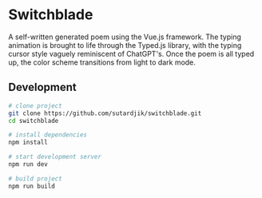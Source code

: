 # Switchblade

A self-written generated poem using the Vue.js framework. The typing animation is brought to life through the Typed.js library, with the typing cursor style vaguely reminiscent of ChatGPT's. Once the poem is all typed up, the color scheme transitions from light to dark mode.

## Development

```bash
# clone project
git clone https://github.com/sutardjik/switchblade.git
cd switchblade

# install dependencies
npm install

# start development server
npm run dev

# build project
npm run build
```
